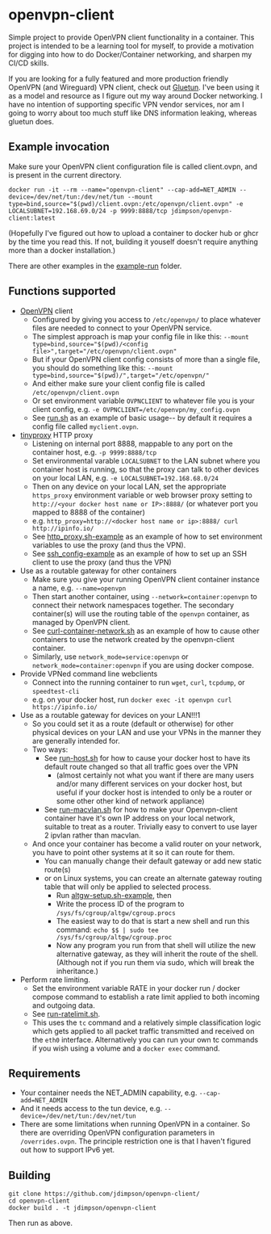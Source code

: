 # openvpn-client
Simple project to provide OpenVPN client functionality in a container. This project is intended to be a learning tool for myself, to provide a motivation for digging into how to do Docker/Container networking, and sharpen my CI/CD skills.

If you are looking for a fully featured and more production friendly OpenVPN (and Wireguard) VPN client, check out [Gluetun](https://github.com/qdm12/gluetun). I've been using it as a model and resource as I figure out my way around Docker networking. I have no intention of supporting specific VPN vendor services, nor am I going to worry about too much stuff like DNS information leaking, whereas gluetun does.

## Example invocation

Make sure your OpenVPN client configuration file is called client.ovpn, and is present in the current directory.
```
docker run -it --rm --name="openvpn-client" --cap-add=NET_ADMIN --device=/dev/net/tun:/dev/net/tun --mount type=bind,source="$(pwd)/client.ovpn:/etc/openvpn/client.ovpn" -e LOCALSUBNET=192.168.69.0/24 -p 9999:8888/tcp jdimpson/openvpn-client:latest
```
(Hopefully I've figured out how to upload a container to docker hub or ghcr by the time you read this. If not, building it youself doesn't require anything more than a docker installation.)

There are other examples in the [example-run](example-run) folder.


## Functions supported
- [OpenVPN](https://openvpn.net/) client
    - Configured by giving you access to `/etc/openvpn/` to place whatever files are needed to connect to your OpenVPN service.
    - The simplest approach is map your config file in like this: `--mount type=bind,source="$(pwd)/<config file>",target="/etc/openvpn/client.ovpn"`
    - But if your OpenVPN client config consists of more than a single file, you should do something like this: `--mount type=bind,source="$(pwd)/",target="/etc/openvpn/"`
    - And either make sure your client config file is called `/etc/openvpn/client.ovpn`
    - Or set environment variable `OVPNCLIENT` to whatever file you is your client config, e.g. `-e OVPNCLIENT=/etc/openvpn/my_config.ovpn`
    - See [run.sh](example-run/run.sh) as an example of basic usage-- by default it requires a config file called `myclient.ovpn`.
- [tinyproxy](http://tinyproxy.github.io/) HTTP proxy
    - Listening on internal port 8888, mappable to any port on the container host, e.g. `-p 9999:8888/tcp`
    - Set environmental varable `LOCALSUBNET` to the LAN subnet where you container host is running, so that the proxy can talk to other devices on your local LAN, e.g. `-e LOCALSUBNET=192.168.68.0/24`
    - Then on any device on your local LAN, set the appropriate `https_proxy` environment variable or web browser proxy setting to `http://<your docker host name or IP>:8888/` (or whatever port you mapped to 8888 of the container)
    - e.g. `http_proxy=http://<docker host name or ip>:8888/ curl http://ipinfo.io/`
    - See [http_proxy.sh-example](example-run/http_proxy.sh-example) as an example of how to set environment variables to use the proxy (and thus the VPN).
    - See [ssh_config-example](example-run/ssh_config-example) as an example of how to set up an SSH client to use the proxy (and thus the VPN)
- Use as a routable gateway for other containers 
    - Make sure you give your running OpenVPN client container instance a name, e.g. `--name=openvpn`
    - Then start another container, using `--network=container:openvpn` to connect their network namespaces together. The secondary container(s) will use the routing table of the `openvpn` container, as managed by OpenVPN client.
    - See [curl-container-network.sh](example-run/curl-container-network.sh) as an example of how to cause other containers to use the network created by the openvpn-client container.
    - Similarly, use `network_mode=service:openvpn` or `network_mode=container:openvpn` if you are using docker compose.
- Provide VPNed command line webclients
    - Connect into the running container to run `wget`, `curl`, `tcpdump`, or `speedtest-cli`
    - e.g. on your docker host, run `docker exec -it openvpn curl https://ipinfo.io/`
- Use as a routable gateway for devices on your LAN!!!1
    - So you could set it as a route (default or otherwise) for other physical devices on your LAN and use your VPNs in the manner they are generally intended for.
    - Two ways:
        - See [run-host.sh](example-run/run-host.sh) for how to cause your docker host to have its default route changed so that all traffic goes over the VPN
            - (almost certainly not what you want if there are many users and/or many different services on your docker host, but useful if your docker host is intended to only be a router or some other other kind of network appliance)
        - See [run-macvlan.sh](example-run/run-macvlan.sh) for how to make your Openvpn-client container have it's own IP address on your local network, suitable to treat as a router. Trivially easy to convert to use layer 2 ipvlan rather than macvlan.
    - And once your container has become a valid router on your network, you have to point other systems at it so it can route for them. 
        - You can manually change their default gateway or add new static route(s) 
        - or on Linux systems, you can create an alternate gateway routing table that will only be applied to selected process. 
            - Run [altgw-setup.sh-example](example-run/altgw-setup.sh-example), then
            - Write the process ID of the program to `/sys/fs/cgroup/altgw/cgroup.procs` 
            - The easiest way to do that is start a new shell and run this command: `echo $$ | sudo tee /sys/fs/cgroup/altgw/cgroup.proc`
            - Now any program you run from that shell will utilize the new alternative gateway, as they will inherit the route of the shell. (Although not if you run them via sudo, which will break the inheritance.)
- Perform rate limiting.
    - Set the environment variable RATE in your docker run / docker compose command to establish a rate limit applied to both incoming and outgoing data.
    - See [run-ratelimit.sh](example-run/run-ratelimit.sh).
    - This uses the `tc` command and a relatively simple classification logic which gets applied to all packet traffic transmitted and received on the `eth0` interface. Alternatively you can run your own tc commands if you wish using a volume and a `docker exec` command.

    
## Requirements
- Your container needs the NET_ADMIN capability, e.g. `--cap-add=NET_ADMIN`
- And it needs access to the tun device, e.g. `--device=/dev/net/tun:/dev/net/tun`
- There are some limitations when running OpenVPN in a container. So there are overriding OpenVPN configuration parameters in `/overrides.ovpn`. The principle restriction one is that I haven't figured out how to support IPv6 yet.

## Building
```
git clone https://github.com/jdimpson/openvpn-client/
cd openvpn-client
docker build . -t jdimpson/openvpn-client
```
Then run as above.
